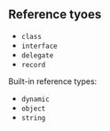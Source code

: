 ## Reference tyoes

- `class`
- `interface`
- `delegate`
- `record`

Built-in reference types:
- `dynamic`
- `object`
- `string`


